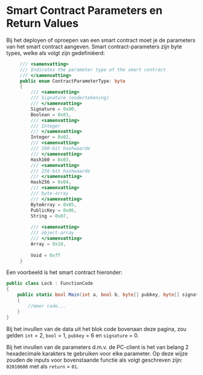 # Smart Contract Parameters en Return Values

Bij het deployen of oproepen van een smart contract moet je de parameters van het smart contract aangeven. Smart contract-parameters zijn byte types, welke als volgt zijn gedefiniëerd:

```c#
     /// <samenvatting>
     /// Indicates the parameter type of the smart contract
     /// </samenvatting>
     public enum ContractParameterType: byte
     {
         /// <samenvatting>
         /// Signature (ondertekening)
         /// </samenvatting>
         Signature = 0x00,
         Boolean = 0x01,
         /// <samenvatting>
         /// Integer
         /// </samenvatting>
         Integer = 0x02,
         /// <samenvatting>
         /// 160-bit hashwaarde
         /// </samenvatting>
         Hash160 = 0x03,
         /// <samenvatting>
         /// 256-bit hashwaarde
         /// </samenvatting>
         Hash256 = 0x04,
         /// <samenvatting>
         /// byte-array
         /// </samenvatting>
         ByteArray = 0x05,
         PublicKey = 0x06,
         String = 0x07,
         
         /// <samenvatting>
         /// object-array
         /// </samenvatting>
         Array = 0x10,
         
         Void = 0xff
     }
```
Een voorbeeld is het smart contract hieronder:

```c#
public class Lock : FunctionCode
{
    public static bool Main(int a, bool b, byte[] pubkey, byte[] signature)
    {
        //meer code...
    }
}
```
Bij het invullen van de data uit het blok code bovenaan deze pagina, zou gelden `int` = 2, `bool` = 1, `pubkey` = 6 en `signature` = 0.

Bij het invullen van de parameters d.m.v. de PC-client is het van belang 2 hexadecimale karakters te gebruiken voor elke parameter. Op deze wijze zouden de inputs voor bovenstaande functie als volgt geschreven zijn: `02010600` met als `return` = `01`.
